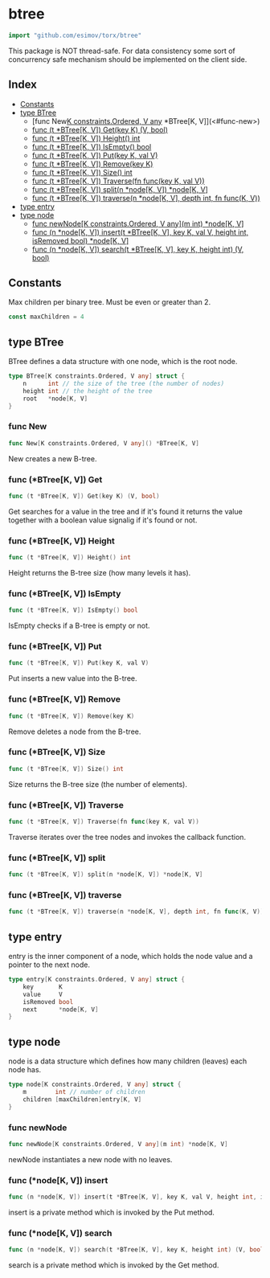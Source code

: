 <!-- Code generated by gomarkdoc. DO NOT EDIT -->

# btree

```go
import "github.com/esimov/torx/btree"
```

This package is NOT thread\-safe. For data consistency some sort of concurrency safe mechanism should be implemented on the client side.

## Index

- [Constants](<#constants>)
- [type BTree](<#type-btree>)
  - [func New[K constraints.Ordered, V any]() *BTree[K, V]](<#func-new>)
  - [func (t *BTree[K, V]) Get(key K) (V, bool)](<#func-btreek-v-get>)
  - [func (t *BTree[K, V]) Height() int](<#func-btreek-v-height>)
  - [func (t *BTree[K, V]) IsEmpty() bool](<#func-btreek-v-isempty>)
  - [func (t *BTree[K, V]) Put(key K, val V)](<#func-btreek-v-put>)
  - [func (t *BTree[K, V]) Remove(key K)](<#func-btreek-v-remove>)
  - [func (t *BTree[K, V]) Size() int](<#func-btreek-v-size>)
  - [func (t *BTree[K, V]) Traverse(fn func(key K, val V))](<#func-btreek-v-traverse>)
  - [func (t *BTree[K, V]) split(n *node[K, V]) *node[K, V]](<#func-btreek-v-split>)
  - [func (t *BTree[K, V]) traverse(n *node[K, V], depth int, fn func(K, V))](<#func-btreek-v-traverse>)
- [type entry](<#type-entry>)
- [type node](<#type-node>)
  - [func newNode[K constraints.Ordered, V any](m int) *node[K, V]](<#func-newnode>)
  - [func (n *node[K, V]) insert(t *BTree[K, V], key K, val V, height int, isRemoved bool) *node[K, V]](<#func-nodek-v-insert>)
  - [func (n *node[K, V]) search(t *BTree[K, V], key K, height int) (V, bool)](<#func-nodek-v-search>)


## Constants

Max children per binary tree. Must be even or greater than 2.

```go
const maxChildren = 4
```

## type BTree

BTree defines a data structure with one node, which is the root node.

```go
type BTree[K constraints.Ordered, V any] struct {
    n      int // the size of the tree (the number of nodes)
    height int // the height of the tree
    root   *node[K, V]
}
```

### func New

```go
func New[K constraints.Ordered, V any]() *BTree[K, V]
```

New creates a new B\-tree.

### func \(\*BTree\[K, V\]\) Get

```go
func (t *BTree[K, V]) Get(key K) (V, bool)
```

Get searches for a value in the tree and if it's found it returns the value together with a boolean value signalig if it's found or not.

### func \(\*BTree\[K, V\]\) Height

```go
func (t *BTree[K, V]) Height() int
```

Height returns the B\-tree size \(how many levels it has\).

### func \(\*BTree\[K, V\]\) IsEmpty

```go
func (t *BTree[K, V]) IsEmpty() bool
```

IsEmpty checks if a B\-tree is empty or not.

### func \(\*BTree\[K, V\]\) Put

```go
func (t *BTree[K, V]) Put(key K, val V)
```

Put inserts a new value into the B\-tree.

### func \(\*BTree\[K, V\]\) Remove

```go
func (t *BTree[K, V]) Remove(key K)
```

Remove deletes a node from the B\-tree.

### func \(\*BTree\[K, V\]\) Size

```go
func (t *BTree[K, V]) Size() int
```

Size returns the B\-tree size \(the number of elements\).

### func \(\*BTree\[K, V\]\) Traverse

```go
func (t *BTree[K, V]) Traverse(fn func(key K, val V))
```

Traverse iterates over the tree nodes and invokes the callback function.

### func \(\*BTree\[K, V\]\) split

```go
func (t *BTree[K, V]) split(n *node[K, V]) *node[K, V]
```

### func \(\*BTree\[K, V\]\) traverse

```go
func (t *BTree[K, V]) traverse(n *node[K, V], depth int, fn func(K, V))
```

## type entry

entry is the inner component of a node, which holds the node value and a pointer to the next node.

```go
type entry[K constraints.Ordered, V any] struct {
    key       K
    value     V
    isRemoved bool
    next      *node[K, V]
}
```

## type node

node is a data structure which defines how many children \(leaves\) each node has.

```go
type node[K constraints.Ordered, V any] struct {
    m        int // number of children
    children [maxChildren]entry[K, V]
}
```

### func newNode

```go
func newNode[K constraints.Ordered, V any](m int) *node[K, V]
```

newNode instantiates a new node with no leaves.

### func \(\*node\[K, V\]\) insert

```go
func (n *node[K, V]) insert(t *BTree[K, V], key K, val V, height int, isRemoved bool) *node[K, V]
```

insert is a private method which is invoked by the Put method.

### func \(\*node\[K, V\]\) search

```go
func (n *node[K, V]) search(t *BTree[K, V], key K, height int) (V, bool)
```

search is a private method which is invoked by the Get method.



